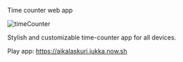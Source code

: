 Time counter web app

![timeCounter](https://user-images.githubusercontent.com/28114032/63617900-5ed12380-c5f3-11e9-81b1-2c75a04e19eb.png)

Stylish and customizable time-counter app for all devices.

Play app: https://aikalaskuri.jukka.now.sh
